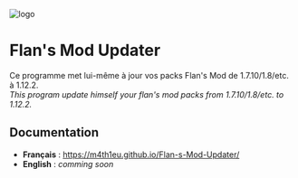 ![logo](https://i.imgur.com/tms6CqT.png)

# Flan's Mod Updater
Ce programme met lui-même à jour vos packs Flan's Mod de 1.7.10/1.8/etc. à 1.12.2.  
*This program update himself your flan's mod packs from 1.7.10/1.8/etc. to 1.12.2.*

## Documentation
- **Français** : https://m4th1eu.github.io/Flan-s-Mod-Updater/
- **English** : *comming soon*
